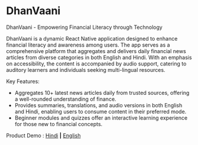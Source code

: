 # DhanVaani
DhanVaani - Empowering Financial Literacy through Technology

DhanVaani is a dynamic React Native application designed to enhance financial literacy and awareness among users. The app serves as a comprehensive platform that aggregates and delivers daily financial news articles from diverse categories in both English and Hindi. With an emphasis on accessibility, the content is accompanied by audio support, catering to auditory learners and individuals seeking multi-lingual resources.

Key Features:
- Aggregates 10+ latest news articles daily from trusted sources, offering a well-rounded understanding of finance.
- Provides summaries, translations, and audio versions in both English and Hindi, enabling users to consume content in their preferred mode.
- Beginner modules and quizzes offer an interactive learning experience for those new to financial concepts.

Product Demo : [Hindi](https://youtu.be/R9UQeA8zfus) **|** [English](https://youtu.be/0JrA9WBhm40)
